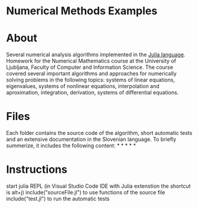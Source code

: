 # Numerical Methods Examples

# About
Several numerical analysis algorithms implemented in the [Julia language](https://julialang.org/).
Homework for the Numerical Mathematics course at the University of Ljubljana, Faculty of Computer and Information Science. The course covered several important algorithms and approaches for numerically solving problems in the following topics: systems of linear equations, eigenvalues, systems of nonlinear equations, interpolation and aproximation, integration, derivation, systems of differential equations.

# Files
Each folder contains the source code of the algorithm, short automatic tests and an extensive documentation in the Slovenian language. To briefly summerize, it includes the following content:
* 
* 
* 
* 
* 

# Instructions
start julia REPL (in Visual Studio Code IDE with Julia extenstion the shortcut is alt+j)
include("sourceFile.jl") to use functions of the source file
include("test.jl") to run the automatic tests